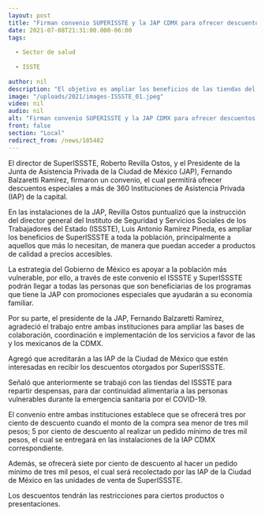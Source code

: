 ```yaml
---
layout: post
title: "Firman convenio SUPERISSTE y la JAP CDMX para ofrecer descuentos a mas de 360 instituciones de asistencia privada. "
date: 2021-07-08T21:31:00.000-06:00
tags:
  
  - Sector de salud
  
  - ISSTE
  
author: nil
description: "El objetivo es ampliar los beneficios de las tiendas del ISSSTE a toda la población, principalmente a los más vulnerables: Roberto Revilla Ostos."
image: "/uploads/2021/images-ISSSTE_01.jpeg"
video: nil
audio: nil
alt: "Firman convenio SUPERISSTE y la JAP CDMX para ofrecer descuentos a mas de 360 instituciones de asistencia privada. "
front: false
section: "Local"
redirect_from: /news/185482
---
```


El director de SuperISSSTE, Roberto Revilla Ostos, y el Presidente de la Junta de Asistencia Privada de la Ciudad de México (JAP), Fernando Balzaretti Ramírez, firmaron un convenio, el cual permitirá ofrecer descuentos especiales a más de 360 Instituciones de Asistencia Privada (IAP) de la capital.

En las instalaciones de la JAP, Revilla Ostos puntualizó que la instrucción del director general del Instituto de Seguridad y Servicios Sociales de los Trabajadores del Estado (ISSSTE), Luis Antonio Ramírez Pineda, es ampliar los beneficios de SuperISSSTE a toda la población, principalmente a aquellos que más lo necesitan, de manera que puedan acceder a productos de calidad a precios accesibles.

La estrategia del Gobierno de México es apoyar a la población más vulnerable, por ello, a través de este convenio el ISSSTE y SuperISSSTE podrán llegar a todas las personas que son beneficiarias de los programas que tiene la JAP con promociones especiales que ayudarán a su economía familiar.

Por su parte, el presidente de la JAP, Fernando Balzaretti Ramírez, agradeció el trabajo entre ambas instituciones para ampliar las bases de colaboración, coordinación e implementación de los servicios a favor de las y los mexicanos de la CDMX.

Agregó que acreditarán a las IAP de la Ciudad de México que estén interesadas en recibir los descuentos otorgados por SuperISSSTE.

Señaló que anteriormente se trabajó con las tiendas del ISSSTE para repartir despensas, para dar continuidad alimentaria a las personas vulnerables durante la emergencia sanitaria por el COVID-19.

El convenio entre ambas instituciones establece que se ofrecerá tres por ciento de descuento cuando el monto de la compra sea menor de tres mil pesos; 5 por ciento de descuento al realizar un pedido mínimo de tres mil pesos, el cual se entregará en las instalaciones de la IAP CDMX correspondiente.

Además, se ofrecerá siete por ciento de descuento al hacer un pedido mínimo de tres mil pesos, el cual será recolectado por las IAP de la Ciudad de México en las unidades de venta de SuperISSSTE.

Los descuentos tendrán las restricciones para ciertos productos o presentaciones.